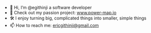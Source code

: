 - 👋 Hi, I’m @egithinji a software developer
- :rocket: Check out my passion project: www.power-map.io
- 🛠️ I enjoy turning big, complicated things into smaller, simple things
- 📫 How to reach me: ericgithinji@gmail.com

<!---
egithinji/egithinji is a ✨ special ✨ repository because its `README.md` (this file) appears on your GitHub profile.
You can click the Preview link to take a look at your changes.
--->

